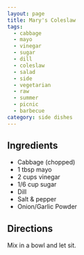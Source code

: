 ```yaml
---
layout: page
title: Mary's Coleslaw
tags:
  - cabbage
  - mayo
  - vinegar
  - sugar
  - dill
  - coleslaw
  - salad
  - side
  - vegetarian
  - raw
  - summer
  - picnic
  - barbecue
category: side dishes
---
```


## Ingredients
* Cabbage (chopped)
* 1 tbsp mayo
* 2 cups vinegar
* 1/6 cup sugar
* Dill
* Salt & pepper
* Onion/Garlic Powder

## Directions
Mix in a bowl and let sit.
